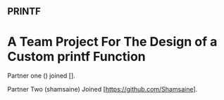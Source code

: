 ## PRINTF
# A Team Project For The Design of a Custom printf Function

Partner one () joined [].

Partner Two (shamsaine) Joined [https://github.com/Shamsaine].
